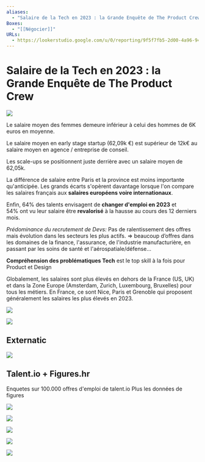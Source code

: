 ```yaml
---
aliases:
  - "Salaire de la Tech en 2023 : la Grande Enquête de The Product Crew"
Boxes:
  - "[[Négocier]]"
URLs:
  - https://lookerstudio.google.com/u/0/reporting/9f5f7fb5-2d00-4a96-940f-7ab0b6b457da/page/p_gv33otxh4c?s=jXJ-gntjZ18
---
```


# Salaire de la Tech en 2023 : la Grande Enquête de The Product Crew


![](https://i.imgur.com/WWkXvHi.png)


Le salaire moyen des femmes demeure inférieur à celui des hommes de 6K euros en moyenne.

Le salaire moyen en early stage startup (62,09k €) est supérieur de 12k€ au salaire moyen en agence / entreprise de conseil.

Les scale-ups se positionnent juste derrière avec un salaire moyen de 62,05k.

  La différence de salaire entre Paris et la province est moins importante qu'anticipée. Les grands écarts s'opèrent davantage lorsque l'on compare les salaires français aux **salaires européens voire internationaux**.

Enfin, 64% des talents envisagent de **changer d'emploi en 2023** et 54% ont vu leur salaire être **revalorisé** à la hausse au cours des 12 derniers mois.

_Prédominance du recrutement de Devs:_ Pas de ralentissement des offres mais évolution dans les secteurs les plus actifs.
⇒ beaucoup d’offres dans les domaines de la finance, l'assurance, de l'industrie manufacturière, en passant par les soins de santé et l'aérospatiale/défense…

**Compréhension des problématiques Tech** est le top skill à la fois pour Product et Design

Globalement, les salaires sont plus élevés en dehors de la France (US, UK) et dans la Zone Europe (Amsterdam, Zurich, Luxembourg, Bruxelles) pour tous les métiers. En France, ce sont Nice, Paris et Grenoble qui proposent généralement les salaires les plus élevés en 2023.


![](https://i.imgur.com/EKGh0fn.png)


![](https://i.imgur.com/6gxrIBT.png)


## Externatic


![](https://i.imgur.com/jeJgXps.png)




## Talent.io + Figures.hr
Enquetes sur 100.000 offres d'emploi de talent.io
Plus les données de figures

![](https://i.imgur.com/56Dzorf.png)


![](https://i.imgur.com/90WJ4Zb.png)


![](https://i.imgur.com/nyj3SzE.png)


![](https://i.imgur.com/HhGNVPw.png)

![](https://i.imgur.com/BUnYwtP.png)


